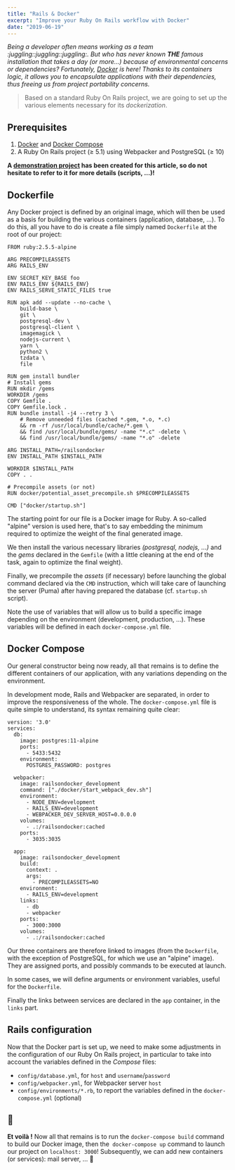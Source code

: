 ```yaml
---
title: "Rails & Docker"
excerpt: "Improve your Ruby On Rails workflow with Docker"
date: "2019-06-19"
---
```


_Being a developer often means working as a team :juggling::juggling::juggling:. But who has never known **THE** famous installation that takes a day (or more...) because of environmental concerns or dependencies? Fortunately, [Docker](https://www.docker.com/) is here! Thanks to its containers logic, it allows you to encapsulate applications with their dependencies, thus freeing us from project portability concerns._

> Based on a standard Ruby On Rails project, we are going to set up the various elements necessary for its _dockerization_.

## Prerequisites
1. [Docker](https://docs.docker.com/install/) and [Docker Compose](https://docs.docker.com/compose/)
2. A Ruby On Rails project (≥ 5.1) using Webpacker and PostgreSQL (≥ 10)

__A [demonstration project](https://gitlab.com/soykje/rails-on-docker) has been created for this article, so do not hesitate to refer to it for more details (scripts, ...)!__

## Dockerfile
Any Docker project is defined by an original image, which will then be used as a basis for building the various containers (application, database, ...). To do this, all you have to do is create a file simply named `Dockerfile` at the root of our project:

```docker
FROM ruby:2.5.5-alpine

ARG PRECOMPILEASSETS
ARG RAILS_ENV

ENV SECRET_KEY_BASE foo
ENV RAILS_ENV ${RAILS_ENV}
ENV RAILS_SERVE_STATIC_FILES true

RUN apk add --update --no-cache \
    build-base \
    git \
    postgresql-dev \
    postgresql-client \
    imagemagick \
    nodejs-current \
    yarn \
    python2 \
    tzdata \
    file

RUN gem install bundler
# Install gems
RUN mkdir /gems
WORKDIR /gems
COPY Gemfile .
COPY Gemfile.lock .
RUN bundle install -j4 --retry 3 \
    # Remove unneeded files (cached *.gem, *.o, *.c)
    && rm -rf /usr/local/bundle/cache/*.gem \
    && find /usr/local/bundle/gems/ -name "*.c" -delete \
    && find /usr/local/bundle/gems/ -name "*.o" -delete

ARG INSTALL_PATH=/railsondocker
ENV INSTALL_PATH $INSTALL_PATH

WORKDIR $INSTALL_PATH
COPY . .

# Precompile assets (or not)
RUN docker/potential_asset_precompile.sh $PRECOMPILEASSETS

CMD ["docker/startup.sh"]
```

The starting point for our file is a Docker image for Ruby. A so-called "alpine" version is used here, that's to say embedding the minimum required to optimize the weight of the final generated image.

We then install the various necessary libraries _(postgresql, nodejs, ...)_ and the _gems_ declared in the `Gemfile` (with a little cleaning at the end of the task, again to optimize the final weight).

Finally, we precompile the _assets_ (if necessary) before launching the global command declared via the `CMD` instruction, which will take care of launching the server (Puma) after having prepared the database (cf. `startup.sh` script).

Note the use of variables that will allow us to build a specific image depending on the environment (development, production, ...). These variables will be defined in each `docker-compose.yml` file.

## Docker Compose
Our general constructor being now ready, all that remains is to define the different containers of our application, with any variations depending on the environment.

In development mode, Rails and Webpacker are separated, in order to improve the responsiveness of the whole. The `docker-compose.yml` file is quite simple to understand, its syntax remaining quite clear:

```docker
version: '3.0'
services:
  db:
    image: postgres:11-alpine
    ports:
      - 5433:5432
    environment:
      POSTGRES_PASSWORD: postgres

  webpacker:
    image: railsondocker_development
    command: ["./docker/start_webpack_dev.sh"]
    environment:
      - NODE_ENV=development
      - RAILS_ENV=development
      - WEBPACKER_DEV_SERVER_HOST=0.0.0.0
    volumes:
      - .:/railsondocker:cached
    ports:
      - 3035:3035

  app:
    image: railsondocker_development
    build:
      context: .
      args:
        - PRECOMPILEASSETS=NO
    environment:
      - RAILS_ENV=development
    links:
      - db
      - webpacker
    ports:
      - 3000:3000
    volumes:
      - .:/railsondocker:cached
```

Our three containers are therefore linked to images (from the `Dockerfile`, with the exception of PostgreSQL, for which we use an "alpine" image). They are assigned ports, and possibly commands to be executed at launch.

In some cases, we will define arguments or environment variables, useful for the `Dockerfile`.

Finally the links between services are declared in the `app` container, in the `links` part.

## Rails configuration
Now that the Docker part is set up, we need to make some adjustments in the configuration of our Ruby On Rails project, in particular to take into account the variables defined in the _Compose_ files:

- `config/database.yml`, for `host` and `username`/`password`
- `config/webpacker.yml`, for Webpacker server `host`
- `config/environments/*.rb`, to report the variables defined in the `docker-compose.yml` (optional)

## :tada:
**Et voilà !** Now all that remains is to run the `docker-compose build` command to build our Docker image, then the` docker-compose up` command to launch our project on `localhost: 3000`! Subsequently, we can add new containers (or services): mail server, ... :slightly_smiling_face:
